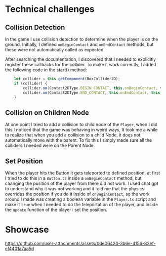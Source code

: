 # Technical challenges

## Collision Detection

In the game I use collision detection to determine when the player is on the ground. Initially, I defined `onBeginContact` and `onEndContact` methods, but these were not automatically called as expected.

After searching the documentation, I discovered that I needed to explicitly register these callbacks for the collider. To make it work correctly, I added the following code in the start() method:

```ts
    let collider = this.getComponent(BoxCollider2D);
    if (collider) {
        collider.on(Contact2DType.BEGIN_CONTACT, this.onBeginContact, this);
        collider.on(Contact2DType.END_CONTACT, this.onEndContact, this);
    }
```


## Collision on Children Node

At one point I tried to add a collision to child node of the `Player`,
when I did this I noticed that the game was behaving in weird ways,
It took me a while to realize that when you add a collision to a child Node, 
it does not automatically move with the parent. 
To fix this I simply made sure all the colliders I needed were on the Parent Node.

## Set Position

When the player hits the Button it gets teleported to defined position, 
at first I tried to do this in a `Button.ts` inside a `onBeginContact` method, but changing the position of the player from there did not work.
I used chat gpt to understand why it was not working and it told me that the physics overrides the position if you do it inside of `onBeginContact`, 
so the work around I made was creating a boolean variable in the `Player.ts` script and make it `true` when I needed to do the teleportation of the player, and inside the `update` function of the player i set the position.


# Showcase


https://github.com/user-attachments/assets/bde06424-3b6e-4156-82ef-cf4401a7aa5d




